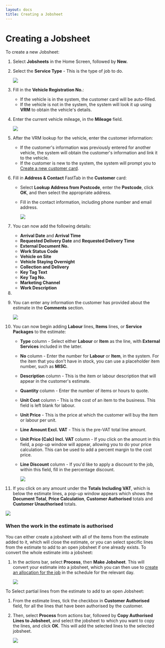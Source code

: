 ```yaml
---
layout: docs
title: Creating a Jobsheet
---
```


# Creating a Jobsheet 
To create a new Jobsheet:
1. Select **Jobsheets** in the Home Screen, followed by **New.**
2. Select the **Service Type** - This is the type of job to do.

   ![](media/garagehive-create-an-estimate1.gif)

3. Fill in the **Vehicle Registration No.**:
    - If the vehicle is in the system, the customer card will be auto-filled.
    - If the vehicle is not in the system, the system will look it up using **VRM** to obtain the vehicle's details.
4. Enter the current vehicle mileage, in the **Mileage** field.

    ![](media/garagehive-create-an-estimate2.gif)

5. After the VRM lookup for the vehicle, enter the customer information:
    - If the customer's information was previously entered for another vehicle, the system will obtain the customer's information and link it to the vehicle.
    - If the customer is new to the system, the system will prompt you to [Create a new customer card](docs/garagehive-create-a-customer-card.html "Create Customer Card").
5. Fill in **Address & Contact** FastTab in the **Customer** card:
    - Select **Lookup Address from Postcode**, enter the **Postcode**, click **OK**, and then select the appropriate address.
    - Fill in the contact information, including phone number and email address.

         ![](media/garagehive-create-an-estimate3.gif)

6. You can now add the following details:
   - **Arrival Date** and **Arrival Time** 
   - **Requested Delivery Date** and **Requested Delivery Time**
   - **External Document No.**
   - **Work Status Code**
   - **Vehicle on Site**
   - **Vehicle Staying Overnight**
   - **Collection and Delivery**
   - **Key Tag Text**
   - **Key Tag No.**
   - **Marketing Channel**
   - **Work Description**

7. 
7. You can enter any information the customer has provided about the estimate in the **Comments** section. 

   ![](media/garagehive-create-an-estimate4.gif)
   

8. You can now begin adding **Labour** lines, **Items** lines, or **Service Packages** to the estimate:
    - **Type** column - Select either **Labour** or **Item** as the line, with **External Services** included in the latter.
    - **No** column - Enter the number for **Labour** or **Item**, in the system. For the item that you don't have in stock, you can use a placeholder item number, such as **MISC**.
    - **Description** column - This is the item or labour description that will appear in the customer's estimate.
    - **Quantity** column - Enter the number of items or hours to quote.
    - **Unit Cost** column - This is the cost of an item to the business. This field is left blank for labour.
    - **Unit Price** - This is the price at which the customer will buy the item or labour per unit.
    - **Line Amount Excl. VAT** - This is the pre-VAT total line amount. 
    - **Unit Price (Calc) Incl. VAT** column - If you click on the amount in this field, a pop-up window will appear, allowing you to do your price calculation. This can be used to add a percent margin to the cost price.
    - **Line Discount** column - If you'd like to apply a discount to the job, within this field, fill in the percentage discount. 

      ![](media/garagehive-create-an-estimate5.gif)

9.  If you click on any amount under the **Totals Including VAT**, which is below the estimate lines, a pop-up window appears which shows the **Document Total**, **Price Calculation**, **Customer Authorised** totals and **Customer Unauthorised** totals.

   ![](media/garagehive-create-an-estimate6.gif)

### When the work in the estimate is authorised
You can either create a jobsheet with all of the items from the estimate added to it, which will close the estimate, or you can select specific lines from the estimate to add to an open jobsheet if one already exists. 
To convert the whole estimate into a jobsheet:
1. In the actions bar, select **Process**, then **Make Jobsheet**. This will convert your estimate into a jobsheet, which you can then use to [create an allocation for the job](garagehive-create-a-booking.html) in the schedule for the relevant day.

   ![](media/garagehive-create-an-estimate7.gif)

To Select partial lines from the estimate to add to an open Jobsheet:
1. From the estimate lines, tick the checkbox in **Customer Authorised** field, for all the lines that have been authorised by the customer.
2. Then, select **Process** from actions bar, followed by **Copy Authorised Lines to Jobsheet**, and select the jobsheet to which you want to copy the lines, and click **OK**. This will add the selected lines to the selected jobsheet.

   ![](media/garagehive-create-an-estimate8.gif)
